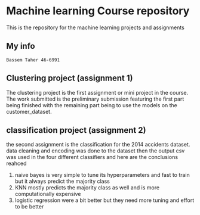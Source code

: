 # Machine learning Course repository

This is the repository for the machine learning projects and assignments

## My info

`Bassem Taher 46-6991`

## Clustering project (assignment 1)

The clustering project is the first assignment or mini project in the course. The work submitted is the preliminary submission featuring the first part being finished with the remaining part being to use the models on the customer_dataset.

## classification project (assignment 2)

the second assignment is the classification for the 2014 accidents dataset. data cleaning and encoding was done to the dataset then the output csv was used in the four different classifiers and here are the conclusions reahced

1. naive bayes is very simple to tune its hyperparameters and fast to train but it always predict the majority class
2. KNN mostly predicts the majority class as well and is more computationally expensive
3. logistic regression were a bit better but they need more tuning and effort to be better
